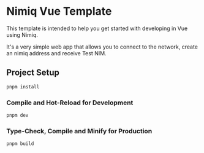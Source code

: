 # Nimiq Vue Template

This template is intended to help you get started with developing in Vue using Nimiq.

It's a very simple web app that allows you to connect to the network, create an nimiq address and receive Test NIM.

## Project Setup

```sh
pnpm install
```

### Compile and Hot-Reload for Development

```sh
pnpm dev
```

### Type-Check, Compile and Minify for Production

```sh
pnpm build
```
